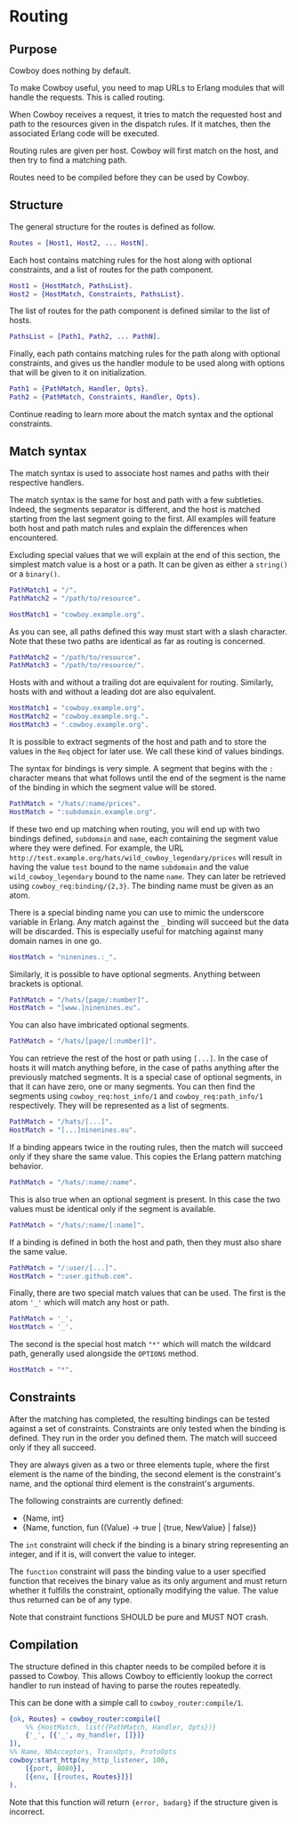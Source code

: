 Routing
=======

Purpose
-------

Cowboy does nothing by default.

To make Cowboy useful, you need to map URLs to Erlang modules that will
handle the requests. This is called routing.

When Cowboy receives a request, it tries to match the requested host and
path to the resources given in the dispatch rules. If it matches, then
the associated Erlang code will be executed.

Routing rules are given per host. Cowboy will first match on the host,
and then try to find a matching path.

Routes need to be compiled before they can be used by Cowboy.

Structure
---------

The general structure for the routes is defined as follow.

``` erlang
Routes = [Host1, Host2, ... HostN].
```

Each host contains matching rules for the host along with optional
constraints, and a list of routes for the path component.

``` erlang
Host1 = {HostMatch, PathsList}.
Host2 = {HostMatch, Constraints, PathsList}.
```

The list of routes for the path component is defined similar to the
list of hosts.

``` erlang
PathsList = [Path1, Path2, ... PathN].
```

Finally, each path contains matching rules for the path along with
optional constraints, and gives us the handler module to be used
along with options that will be given to it on initialization.

``` erlang
Path1 = {PathMatch, Handler, Opts}.
Path2 = {PathMatch, Constraints, Handler, Opts}.
```

Continue reading to learn more about the match syntax and the optional
constraints.

Match syntax
------------

The match syntax is used to associate host names and paths with their
respective handlers.

The match syntax is the same for host and path with a few subtleties.
Indeed, the segments separator is different, and the host is matched
starting from the last segment going to the first. All examples will
feature both host and path match rules and explain the differences
when encountered.

Excluding special values that we will explain at the end of this section,
the simplest match value is a host or a path. It can be given as either
a `string()` or a `binary()`.

``` erlang
PathMatch1 = "/".
PathMatch2 = "/path/to/resource".

HostMatch1 = "cowboy.example.org".
```

As you can see, all paths defined this way must start with a slash
character. Note that these two paths are identical as far as routing
is concerned.

``` erlang
PathMatch2 = "/path/to/resource".
PathMatch3 = "/path/to/resource/".
```

Hosts with and without a trailing dot are equivalent for routing.
Similarly, hosts with and without a leading dot are also equivalent.

``` erlang
HostMatch1 = "cowboy.example.org".
HostMatch2 = "cowboy.example.org.".
HostMatch3 = ".cowboy.example.org".
```

It is possible to extract segments of the host and path and to store
the values in the `Req` object for later use. We call these kind of
values bindings.

The syntax for bindings is very simple. A segment that begins with
the `:` character means that what follows until the end of the segment
is the name of the binding in which the segment value will be stored.

``` erlang
PathMatch = "/hats/:name/prices".
HostMatch = ":subdomain.example.org".
```

If these two end up matching when routing, you will end up with two
bindings defined, `subdomain` and `name`, each containing the
segment value where they were defined. For example, the URL
`http://test.example.org/hats/wild_cowboy_legendary/prices` will
result in having the value `test` bound to the name `subdomain`
and the value `wild_cowboy_legendary` bound to the name `name`.
They can later be retrieved using `cowboy_req:binding/{2,3}`. The
binding name must be given as an atom.

There is a special binding name you can use to mimic the underscore
variable in Erlang. Any match against the `_` binding will succeed
but the data will be discarded. This is especially useful for
matching against many domain names in one go.

``` erlang
HostMatch = "ninenines.:_".
```

Similarly, it is possible to have optional segments. Anything
between brackets is optional.

``` erlang
PathMatch = "/hats/[page/:number]".
HostMatch = "[www.]ninenines.eu".
```

You can also have imbricated optional segments.

``` erlang
PathMatch = "/hats/[page/[:number]]".
```

You can retrieve the rest of the host or path using `[...]`.
In the case of hosts it will match anything before, in the case
of paths anything after the previously matched segments. It is
a special case of optional segments, in that it can have
zero, one or many segments. You can then find the segments using
`cowboy_req:host_info/1` and `cowboy_req:path_info/1` respectively.
They will be represented as a list of segments.

``` erlang
PathMatch = "/hats/[...]".
HostMatch = "[...]ninenines.eu".
```

If a binding appears twice in the routing rules, then the match
will succeed only if they share the same value. This copies the
Erlang pattern matching behavior.

``` erlang
PathMatch = "/hats/:name/:name".
```

This is also true when an optional segment is present. In this
case the two values must be identical only if the segment is
available.

``` erlang
PathMatch = "/hats/:name/[:name]".
```

If a binding is defined in both the host and path, then they must
also share the same value.

``` erlang
PathMatch = "/:user/[...]".
HostMatch = ":user.github.com".
```

Finally, there are two special match values that can be used. The
first is the atom `'_'` which will match any host or path.

``` erlang
PathMatch = '_'.
HostMatch = '_'.
```

The second is the special host match `"*"` which will match the
wildcard path, generally used alongside the `OPTIONS` method.

``` erlang
HostMatch = "*".
```

Constraints
-----------

After the matching has completed, the resulting bindings can be tested
against a set of constraints. Constraints are only tested when the
binding is defined. They run in the order you defined them. The match
will succeed only if they all succeed.

They are always given as a two or three elements tuple, where the first
element is the name of the binding, the second element is the constraint's
name, and the optional third element is the constraint's arguments.

The following constraints are currently defined:

 *  {Name, int}
 *  {Name, function, fun ((Value) -> true | {true, NewValue} | false)}

The `int` constraint will check if the binding is a binary string
representing an integer, and if it is, will convert the value to integer.

The `function` constraint will pass the binding value to a user specified
function that receives the binary value as its only argument and must
return whether it fulfills the constraint, optionally modifying the value.
The value thus returned can be of any type.

Note that constraint functions SHOULD be pure and MUST NOT crash.

Compilation
-----------

The structure defined in this chapter needs to be compiled before it is
passed to Cowboy. This allows Cowboy to efficiently lookup the correct
handler to run instead of having to parse the routes repeatedly.

This can be done with a simple call to `cowboy_router:compile/1`.

``` erlang
{ok, Routes} = cowboy_router:compile([
    %% {HostMatch, list({PathMatch, Handler, Opts})}
    {'_', [{'_', my_handler, []}]}
]),
%% Name, NbAcceptors, TransOpts, ProtoOpts
cowboy:start_http(my_http_listener, 100,
    [{port, 8080}],
    [{env, [{routes, Routes}]}]
).
```

Note that this function will return `{error, badarg}` if the structure
given is incorrect.
